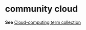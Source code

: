 # community cloud

**See** [Cloud-computing term collection](../term-collections/cloud-computing-terms.md)
